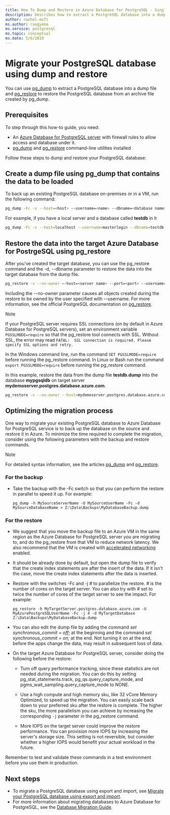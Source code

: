 ```yaml
---
title: How To Dump and Restore in Azure Database for PostgreSQL - Single Server
description: Describes how to extract a PostgreSQL database into a dump file and restore from a file created by pg_dump in Azure Database for PostgreSQL - Single Server.
author: rachel-msft
ms.author: raagyema
ms.service: postgresql
ms.topic: conceptual
ms.date: 5/6/2019
---
```

# Migrate your PostgreSQL database using dump and restore
You can use [pg_dump](https://www.postgresql.org/docs/9.3/static/app-pgdump.html) to extract a PostgreSQL database into a dump file and [pg_restore](https://www.postgresql.org/docs/9.3/static/app-pgrestore.html) to restore the PostgreSQL database from an archive file created by pg_dump.

## Prerequisites
To step through this how-to guide, you need:
- An [Azure Database for PostgreSQL server](quickstart-create-server-database-portal.md) with firewall rules to allow access and database under it.
- [pg_dump](https://www.postgresql.org/docs/9.6/static/app-pgdump.html) and [pg_restore](https://www.postgresql.org/docs/9.6/static/app-pgrestore.html) command-line utilities installed

Follow these steps to dump and restore your PostgreSQL database:

## Create a dump file using pg_dump that contains the data to be loaded
To back up an existing PostgreSQL database on-premises or in a VM, run the following command:
```bash
pg_dump -Fc -v --host=<host> --username=<name> --dbname=<database name> > <database>.dump
```
For example, if you have a local server and a database called **testdb** in it
```bash
pg_dump -Fc -v --host=localhost --username=masterlogin --dbname=testdb > testdb.dump
```


## Restore the data into the target Azure Database for PostrgeSQL using pg_restore
After you've created the target database, you can use the pg_restore command and the -d, --dbname parameter to restore the data into the target database from the dump file.
```bash
pg_restore -v --no-owner –-host=<server name> --port=<port> --username=<user@servername> --dbname=<target database name> <database>.dump
```
Including the --no-owner parameter causes all objects created during the restore to be owned by the user specified with --username. For more information, see the official PostgreSQL documentation on [pg_restore](https://www.postgresql.org/docs/9.6/static/app-pgrestore.html).

> [!NOTE]
> If your PostgreSQL server requires SSL connections (on by default in Azure Database for PostgreSQL servers), set an environment variable `PGSSLMODE=require` so that the pg_restore tool connects with SSL. Without SSL, the error may read  `FATAL:  SSL connection is required. Please specify SSL options and retry.`
>
> In the Windows command line, run the command `SET PGSSLMODE=require` before running the pg_restore command. In Linux or Bash run the command `export PGSSLMODE=require` before running the pg_restore command.
>

In this example, restore the data from the dump file **testdb.dump** into the database **mypgsqldb** on target server **mydemoserver.postgres.database.azure.com**. 
```bash
pg_restore -v --no-owner --host=mydemoserver.postgres.database.azure.com --port=5432 --username=mylogin@mydemoserver --dbname=mypgsqldb testdb.dump
```

## Optimizing the migration process

One way to migrate your existing PostgreSQL database to Azure Database for PostgreSQL service is to back up the database on the source and restore it in Azure. To minimize the time required to complete the migration, consider using the following parameters with the backup and restore commands.

> [!NOTE]
> For detailed syntax information, see the articles [pg_dump](https://www.postgresql.org/docs/9.6/static/app-pgdump.html) and [pg_restore](https://www.postgresql.org/docs/9.6/static/app-pgrestore.html).
>

### For the backup
- Take the backup with the -Fc switch so that you can perform the restore in parallel to speed it up. For example:

    ```
    pg_dump -h MySourceServerName -U MySourceUserName -Fc -d MySourceDatabaseName > Z:\Data\Backups\MyDatabaseBackup.dump
    ```

### For the restore
- We suggest that you move the backup file to an Azure VM in the same region as the Azure Database for PostgreSQL server you are migrating to, and do the pg_restore from that VM to reduce network latency. We also recommend that the VM is created with [accelerated networking](../virtual-network/create-vm-accelerated-networking-powershell.md) enabled.

- It should be already done by default, but open the dump file to verify that the create index statements are after the insert of the data. If it isn't the case, move the create index statements after the data is inserted.

- Restore with the switches -Fc and -j *#* to parallelize the restore. *#* is the number of cores on the target server. You can also try with *#* set to twice the number of cores of the target server to see the impact. For example:

    ```
    pg_restore -h MyTargetServer.postgres.database.azure.com -U MyAzurePostgreSQLUserName -Fc -j 4 -d MyTargetDatabase Z:\Data\Backups\MyDatabaseBackup.dump
    ```

- You can also edit the dump file by adding the command *set synchronous_commit = off;* at the beginning and the command *set synchronous_commit = on;* at the end. Not turning it on at the end, before the apps change the data, may result in subsequent loss of data.

- On the target Azure Database for PostgreSQL server, consider doing the following before the restore:
    - Turn off query performance tracking, since these statistics are not needed during the migration. You can do this by setting pg_stat_statements.track, pg_qs.query_capture_mode, and pgms_wait_sampling.query_capture_mode to NONE.

    - Use a high compute and high memory sku, like 32 vCore Memory Optimized, to speed up the migration. You can easily scale back down to your preferred sku after the restore is complete. The higher the sku, the more parallelism you can achieve by increasing the corresponding `-j` parameter in the pg_restore command. 

    - More IOPS on the target server could improve the restore performance. You can provision more IOPS by increasing the server's storage size. This setting is not reversible, but consider whether a higher IOPS would benefit your actual workload in the future.

Remember to test and validate these commands in a test environment before you use them in production.

## Next steps
- To migrate a PostgreSQL database using export and import, see [Migrate your PostgreSQL database using export and import](howto-migrate-using-export-and-import.md).
- For more information about migrating databases to Azure Database for PostgreSQL, see the [Database Migration Guide](https://aka.ms/datamigration).
